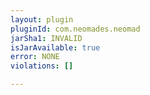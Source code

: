```yaml
---
layout: plugin
pluginId: com.neomades.neomad
jarSha1: INVALID
isJarAvailable: true
error: NONE
violations: []

---
```

